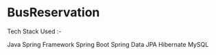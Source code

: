 # BusReservation

Tech Stack Used :-

Java
Spring Framework
Spring Boot
Spring Data JPA
Hibernate
MySQL
